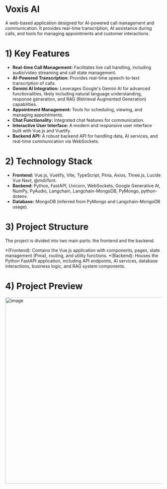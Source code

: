 # Voxis AI

A web-based application designed for AI-powered call management and communication. It provides real-time transcription, AI assistance during calls, and tools for managing appointments and customer interactions.

# 1) Key Features

*   **Real-time Call Management:** Facilitates live call handling, including audio/video streaming and call state management.
*   **AI-Powered Transcription:** Provides real-time speech-to-text transcription of calls.
*   **Gemini AI Integration:** Leverages Google's Gemini AI for advanced functionalities, likely including natural language understanding, response generation, and RAG (Retrieval Augmented Generation) capabilities.
*   **Appointment Management:** Tools for scheduling, viewing, and managing appointments.
*   **Chat Functionality:** Integrated chat features for communication.
*   **Interactive User Interface:** A modern and responsive user interface built with Vue.js and Vuetify.
*   **Backend API:** A robust backend API for handling data, AI services, and real-time communication via WebSockets.

# 2) Technology Stack

*   **Frontend:** Vue.js, Vuetify, Vite, TypeScript, Pinia, Axios, Three.js, Lucide Vue Next, @mdi/font.
*   **Backend:** Python, FastAPI, Uvicorn, WebSockets, Google Generative AI, NumPy, PyAudio, Langchain, Langchain-MongoDB, PyMongo, python-dotenv.
*   **Database:** MongoDB (inferred from PyMongo and Langchain-MongoDB usage).

# 3) Project Structure

The project is divided into two main parts: the frontend and the backend.

*(Frontend): Contains the Vue.js application with components, pages, state management (Pinia), routing, and utility functions.
*(Backend): Houses the Python FastAPI application, including API endpoints, AI services, database interactions, business logic, and RAG system components.

# 4) Project Preview

<img width="800" height="600" alt="image" src="https://github.com/user-attachments/assets/8233fb4b-6c59-416b-afde-86c1f8122a2e" />
